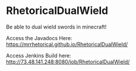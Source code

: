 # RhetoricalDualWield
Be able to dual wield swords in minecraft!


Access the Javadocs Here:
https://mrrhetorical.github.io/RhetoricalDualWield/

Access Jenkins Build here:
http://73.48.141.248:8080/job/RhetoricalDualWield/
